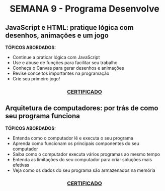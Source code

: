 # <p align="center">SEMANA 9 - Programa Desenvolve

## JavaScript e HTML: pratique lógica com desenhos, animações e um jogo

**TÓPICOS ABORDADOS:**
* Continue a praticar lógica com JavaScript
* Use e abuse de funções para facilitar seu trabalho
* Conheça o Canvas para gerar desenhos e animações
* Revise conceitos importantes na programação
* Crie seu primeiro jogo!


### <p align="center"> [CERTIFICADO]()

## Arquitetura de computadores: por trás de como seu programa funciona

**TÓPICOS ABORDADOS:**
* Entenda como o computador lê e executa o seu programa
* Aprenda como funcionam os principais componentes do seu computador
* Saiba como o computador executa vários programas ao mesmo tempo
* Entenda as limitações do seu computador para criar soluções mais efetivas
* Veja como os dados do seu programa são armazenados na memória

### <p align="center"> [CERTIFICADO]()